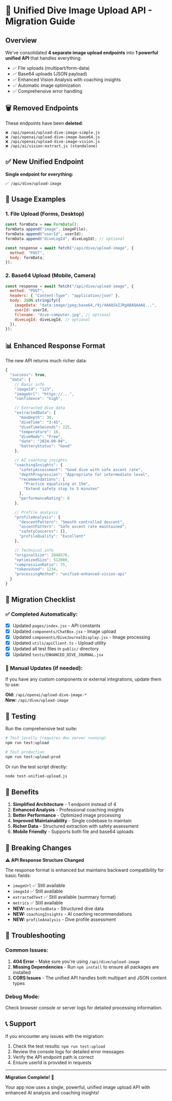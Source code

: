 # 🚀 Unified Dive Image Upload API - Migration Guide

## Overview

We've consolidated **4 separate image upload endpoints** into **1 powerful unified API** that handles everything:

- ✅ File uploads (multipart/form-data)
- ✅ Base64 uploads (JSON payload)
- ✅ Enhanced Vision Analysis with coaching insights
- ✅ Automatic image optimization
- ✅ Comprehensive error handling

## 🗑️ Removed Endpoints

These endpoints have been **deleted**:

```
❌ /api/openai/upload-dive-image-simple.js
❌ /api/openai/upload-dive-image-base64.js
❌ /api/openai/upload-dive-image-vision.js
❌ /api/ai/vision-extract.js (standalone)
```

## ✅ New Unified Endpoint

**Single endpoint for everything:**

```
✅ /api/dive/upload-image
```

## 📱 Usage Examples

### 1. File Upload (Forms, Desktop)

```javascript
const formData = new FormData();
formData.append("image", imageFile);
formData.append("userId", userId);
formData.append("diveLogId", diveLogId); // optional

const response = await fetch("/api/dive/upload-image", {
  method: "POST",
  body: formData,
});
```

### 2. Base64 Upload (Mobile, Camera)

```javascript
const response = await fetch("/api/dive/upload-image", {
  method: "POST",
  headers: { "Content-Type": "application/json" },
  body: JSON.stringify({
    imageData: "data:image/jpeg;base64,/9j/4AAQSkZJRgABAQAAAQ...",
    userId: userId,
    filename: "dive-computer.jpg", // optional
    diveLogId: diveLogId, // optional
  }),
});
```

## 📊 Enhanced Response Format

The new API returns much richer data:

```javascript
{
  "success": true,
  "data": {
    // Basic info
    "imageId": "123",
    "imageUrl": "https://...",
    "confidence": "high",

    // Extracted dive data
    "extractedData": {
      "maxDepth": 30,
      "diveTime": "3:45",
      "diveTimeSeconds": 225,
      "temperature": 18,
      "diveMode": "Free",
      "date": "2024-09-04",
      "batteryStatus": "Good"
    },

    // AI coaching insights
    "coachingInsights": {
      "safetyAssessment": "Good dive with safe ascent rate",
      "depthProgression": "Appropriate for intermediate level",
      "recommendations": [
        "Practice equalizing at 15m",
        "Extend safety stop to 5 minutes"
      ],
      "performanceRating": 8
    },

    // Profile analysis
    "profileAnalysis": {
      "descentPattern": "Smooth controlled descent",
      "ascentPattern": "Safe ascent rate maintained",
      "safetyConcerns": [],
      "profileQuality": "Excellent"
    },

    // Technical info
    "originalSize": 2048576,
    "optimizedSize": 512000,
    "compressionRatio": 75,
    "tokensUsed": 1234,
    "processingMethod": "unified-enhanced-vision-api"
  }
}
```

## 🔄 Migration Checklist

### ✅ Completed Automatically:

- [x] Updated `pages/index.jsx` - API constants
- [x] Updated `components/ChatBox.jsx` - Image upload
- [x] Updated `components/DiveJournalDisplay.jsx` - Image processing
- [x] Updated `utils/apiClient.ts` - Upload utility
- [x] Updated all test files in `public/` directory
- [x] Updated `tests/ENHANCED_DIVE_JOURNAL.jsx`

### 📝 Manual Updates (if needed):

If you have any custom components or external integrations, update them to use:

**Old:** `/api/openai/upload-dive-image-*`  
**New:** `/api/dive/upload-image`

## 🧪 Testing

Run the comprehensive test suite:

```bash
# Test locally (requires dev server running)
npm run test:upload

# Test production
npm run test:upload:prod
```

Or run the test script directly:

```bash
node test-unified-upload.js
```

## 🎯 Benefits

1. **Simplified Architecture** - 1 endpoint instead of 4
2. **Enhanced Analysis** - Professional coaching insights
3. **Better Performance** - Optimized image processing
4. **Improved Maintainability** - Single codebase to maintain
5. **Richer Data** - Structured extraction with safety assessment
6. **Mobile Friendly** - Supports both file and base64 uploads

## 🚨 Breaking Changes

⚠️ **API Response Structure Changed**

The response format is enhanced but maintains backward compatibility for basic fields:

- `imageUrl` ✅ Still available
- `imageId` ✅ Still available
- `extractedText` ✅ Still available (summary format)
- `metrics` ✅ Still available
- **NEW:** `extractedData` - Structured dive data
- **NEW:** `coachingInsights` - AI coaching recommendations
- **NEW:** `profileAnalysis` - Dive profile assessment

## 🔧 Troubleshooting

### Common Issues:

1. **404 Error** - Make sure you're using `/api/dive/upload-image`
2. **Missing Dependencies** - Run `npm install` to ensure all packages are installed
3. **CORS Issues** - The unified API handles both multipart and JSON content types

### Debug Mode:

Check browser console or server logs for detailed processing information.

## 📞 Support

If you encounter any issues with the migration:

1. Check the test results: `npm run test:upload`
2. Review the console logs for detailed error messages
3. Verify the API endpoint path is correct
4. Ensure userId is provided in requests

---

**Migration Complete! 🎉**

Your app now uses a single, powerful, unified image upload API with enhanced AI analysis and coaching insights!
